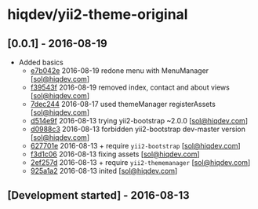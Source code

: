 # hiqdev/yii2-theme-original

## [0.0.1] - 2016-08-19

- Added basics
    - [e7b042e] 2016-08-19 redone menu with MenuManager [sol@hiqdev.com]
    - [f39543f] 2016-08-19 removed index, contact and about views [sol@hiqdev.com]
    - [7dec244] 2016-08-17 used themeManager registerAssets [sol@hiqdev.com]
    - [d514e9f] 2016-08-13 trying yii2-bootstrap ~2.0.0 [sol@hiqdev.com]
    - [d0988c3] 2016-08-13 forbidden yii2-bootstrap dev-master version [sol@hiqdev.com]
    - [627701e] 2016-08-13 + require `yii2-bootstrap` [sol@hiqdev.com]
    - [f3d1c06] 2016-08-13 fixing assets [sol@hiqdev.com]
    - [2ef257d] 2016-08-13 + require `yii2-thememanager` [sol@hiqdev.com]
    - [925a1a2] 2016-08-13 inited [sol@hiqdev.com]

## [Development started] - 2016-08-13

[e7b042e]: https://github.com//commit/e7b042e
[f39543f]: https://github.com//commit/f39543f
[7dec244]: https://github.com//commit/7dec244
[d514e9f]: https://github.com//commit/d514e9f
[d0988c3]: https://github.com//commit/d0988c3
[627701e]: https://github.com//commit/627701e
[f3d1c06]: https://github.com//commit/f3d1c06
[2ef257d]: https://github.com//commit/2ef257d
[925a1a2]: https://github.com//commit/925a1a2
